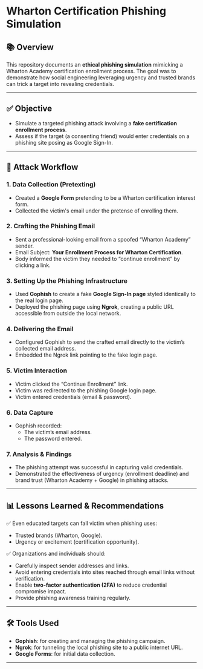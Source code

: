 # Wharton Certification Phishing Simulation

## 📚 Overview

This repository documents an **ethical phishing simulation** mimicking a Wharton Academy certification enrollment process. The goal was to demonstrate how social engineering leveraging urgency and trusted brands can trick a target into revealing credentials.

---

## ✅ Objective

- Simulate a targeted phishing attack involving a **fake certification enrollment process**.
- Assess if the target (a consenting friend) would enter credentials on a phishing site posing as Google Sign-In.

---

## 🔎 Attack Workflow

### 1. Data Collection (Pretexting)
- Created a **Google Form** pretending to be a Wharton certification interest form.
- Collected the victim's email under the pretense of enrolling them.

### 2. Crafting the Phishing Email
- Sent a professional-looking email from a spoofed “Wharton Academy” sender.
- Email Subject: **Your Enrollment Process for Wharton Certification**.
- Body informed the victim they needed to “continue enrollment” by clicking a link.

### 3. Setting Up the Phishing Infrastructure
- Used **Gophish** to create a fake **Google Sign-In page** styled identically to the real login page.
- Deployed the phishing page using **Ngrok**, creating a public URL accessible from outside the local network.

### 4. Delivering the Email
- Configured Gophish to send the crafted email directly to the victim’s collected email address.
- Embedded the Ngrok link pointing to the fake login page.

### 5. Victim Interaction
- Victim clicked the “Continue Enrollment” link.
- Victim was redirected to the phishing Google login page.
- Victim entered credentials (email & password).

### 6. Data Capture
- Gophish recorded:
  - The victim’s email address.
  - The password entered.

### 7. Analysis & Findings
- The phishing attempt was successful in capturing valid credentials.
- Demonstrated the effectiveness of urgency (enrollment deadline) and brand trust (Wharton Academy + Google) in phishing attacks.

---

## 📊 Lessons Learned & Recommendations

✅ Even educated targets can fall victim when phishing uses:
- Trusted brands (Wharton, Google).
- Urgency or excitement (certification opportunity).

✅ Organizations and individuals should:
- Carefully inspect sender addresses and links.
- Avoid entering credentials into sites reached through email links without verification.
- Enable **two-factor authentication (2FA)** to reduce credential compromise impact.
- Provide phishing awareness training regularly.

---

## 🛠️ Tools Used

- **Gophish**: for creating and managing the phishing campaign.
- **Ngrok**: for tunneling the local phishing site to a public internet URL.
- **Google Forms**: for initial data collection.

---



